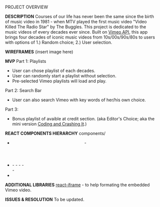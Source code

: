 PROJECT OVERVIEW

**DESCRIPTION**
      Courses of our life has never been the same since the birth of music video in 1981 - when MTV played the first music video "Video Killed The Radio Star" by The Buggles. This project is dedicated to the music videos of every decades ever since.
      Built on <a href="https://developer.vimeo.com/">Vimeo API</a>, this app brings four decades of iconic music videos from 10s/00s/90s/80s to users with options of 1.) Random choice; 2.) User selection. 
      
**WIREFRAMES**
  (insert image here)

**MVP**
Part 1: Playlists
  - User can chose playlist of each decades.
  - User can randomly start a playlist without selection.
  - Pre-selected Vimeo playlists will load and play.
  
Part 2: Search Bar
  - User can also search Vimeo with key words of her/his own choice.
 
Part 3: 
  - Bonus playlist of avaible at credit section. 
    (aka Editor's Choice; aka the mini version <a href="https://music.apple.com/us/playlist/coding-crushing-it/pl.u-76oNNrBC42qobo">Coding and Crashing It</a>.)
  
      

**REACT COMPONENTS HIERARCHY**
components/
  - <Header />
        -<Nav />
  - <Main />
        -<Intro />
              - <Random />
              - <Selection />
              - <Search />
        - <Screen />
  - <Footer />
  

**ADDITIONAL LIBRARIES**
<a href="https://github.com/svenanders/react-iframe">react-iframe</a> - to help formating the embedded Vimeo video. 

**ISSUES & RESOLUTION**
To be updated.
